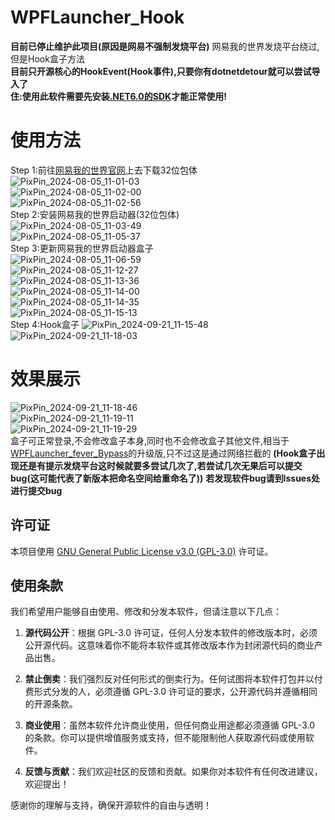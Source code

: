 # WPFLauncher_Hook
**目前已停止维护此项目(原因是网易不强制发烧平台)**
网易我的世界发烧平台绕过,但是Hook盒子方法<br />
**目前只开源核心的HookEvent(Hook事件),只要你有dotnetdetour就可以尝试导入了**<br />
**住:使用此软件需要先安装[.NET6.0的SDK](https://dotnet.microsoft.com/zh-cn/download/dotnet/thank-you/sdk-6.0.425-windows-x86-installer)才能正常使用!**
# 使用方法
Step 1:前往[网易我的世界官网](https://mc.163.com/)上去下载32位包体
![PixPin_2024-08-05_11-01-03](https://github.com/user-attachments/assets/513eb0b8-e6b3-430e-bfd5-f04ea80789ee)<br />
![PixPin_2024-08-05_11-02-00](https://github.com/user-attachments/assets/5ad49668-ae2a-4692-8fc7-471a8ff65f3f)<br />
![PixPin_2024-08-05_11-02-56](https://github.com/user-attachments/assets/4408f236-d421-4a01-b7a3-59ee060bbd7c)<br />
Step 2:安装网易我的世界启动器(32位包体)<br />
![PixPin_2024-08-05_11-03-49](https://github.com/user-attachments/assets/10fdb62b-c310-44ec-a697-2638df66c5de)<br />
![PixPin_2024-08-05_11-05-37](https://github.com/user-attachments/assets/0f14ca32-98a3-4809-85f9-2e2ec539520f)<br />
Step 3:更新网易我的世界启动器盒子<br />
![PixPin_2024-08-05_11-06-59](https://github.com/user-attachments/assets/873b22b3-d471-4153-b52d-c6b99329d364)<br />
![PixPin_2024-08-05_11-12-27](https://github.com/user-attachments/assets/acdef99d-9dd5-43da-82c1-23d213f99bc7)<br />
![PixPin_2024-08-05_11-13-36](https://github.com/user-attachments/assets/9364af33-729c-4b37-9873-b34e037f02ed)<br />
![PixPin_2024-08-05_11-14-00](https://github.com/user-attachments/assets/354164c4-ede6-4b0e-82b8-68a0be37c4a5)<br />
![PixPin_2024-08-05_11-14-35](https://github.com/user-attachments/assets/604b932e-5a40-49c1-8bc5-ce0f3c313a87)<br />
![PixPin_2024-08-05_11-15-13](https://github.com/user-attachments/assets/f868f512-4135-4c7f-86de-cb89dd363e4d)<br />
Step 4:Hook盒子
![PixPin_2024-09-21_11-15-48](https://github.com/user-attachments/assets/84324db8-2288-4db8-aec8-b30bd02309ad)<br />
![PixPin_2024-09-21_11-18-03](https://github.com/user-attachments/assets/24321f50-d3a2-4a51-b031-57d7833f253d)<br />
# 效果展示
![PixPin_2024-09-21_11-18-46](https://github.com/user-attachments/assets/d2c9da80-64c7-47b1-9980-fb4cbc5a2eca)<br />
![PixPin_2024-09-21_11-19-11](https://github.com/user-attachments/assets/ffdb2f8d-e303-4a35-9ec4-09ef4e71cb4b)<br />
![PixPin_2024-09-21_11-19-29](https://github.com/user-attachments/assets/4aa77c4f-f1d6-4eaf-8569-81d258b941fe)<br />
盒子可正常登录,不会修改盒子本身,同时也不会修改盒子其他文件,相当于[WPFLauncher_fever_Bypass](https://github.com/daijunhaoMinecraft/WPFLauncher_fever_Bypass)的升级版,只不过这是通过网络拦截的
**(Hook盒子出现还是有提示发烧平台这时候就要多尝试几次了,若尝试几次无果后可以提交bug(这可能代表了新版本把命名空间给重命名了))**
**若发现软件bug请到Issues处进行提交bug**

## 许可证

本项目使用 [GNU General Public License v3.0 (GPL-3.0)](https://www.gnu.org/licenses/gpl-3.0.html) 许可证。

## 使用条款

我们希望用户能够自由使用、修改和分发本软件，但请注意以下几点：

1. **源代码公开**：根据 GPL-3.0 许可证，任何人分发本软件的修改版本时，必须公开源代码。这意味着你不能将本软件或其修改版本作为封闭源代码的商业产品出售。

2. **禁止倒卖**：我们强烈反对任何形式的倒卖行为。任何试图将本软件打包并以付费形式分发的人，必须遵循 GPL-3.0 许可证的要求，公开源代码并遵循相同的开源条款。

3. **商业使用**：虽然本软件允许商业使用，但任何商业用途都必须遵循 GPL-3.0 的条款。你可以提供增值服务或支持，但不能限制他人获取源代码或使用软件。

4. **反馈与贡献**：我们欢迎社区的反馈和贡献。如果你对本软件有任何改进建议，欢迎提出！

感谢你的理解与支持，确保开源软件的自由与透明！
